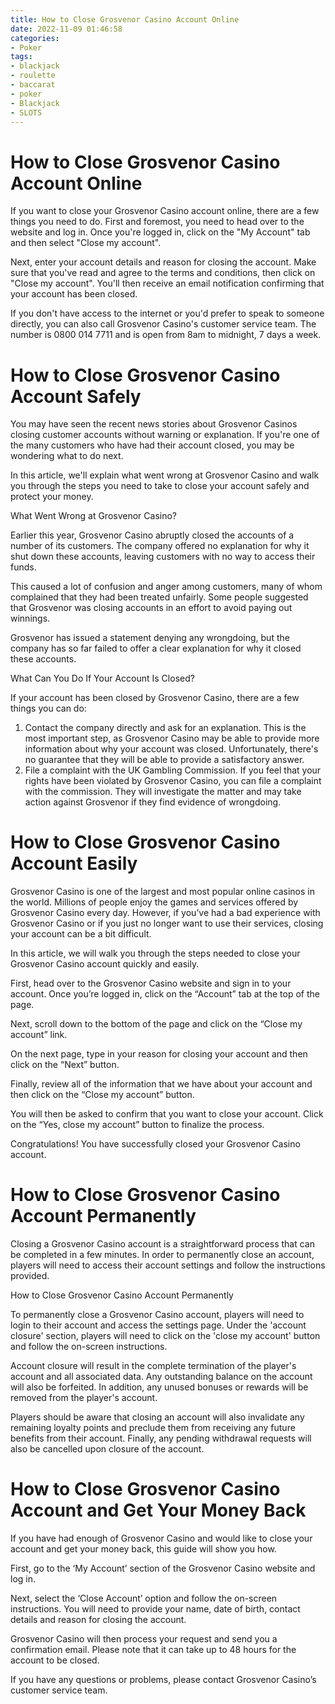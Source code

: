 ```yaml
---
title: How to Close Grosvenor Casino Account Online
date: 2022-11-09 01:46:58
categories:
- Poker
tags:
- blackjack
- roulette
- baccarat
- poker
- Blackjack
- SLOTS
---
```



#  How to Close Grosvenor Casino Account Online

If you want to close your Grosvenor Casino account online, there are a few things you need to do. First and foremost, you need to head over to the website and log in. Once you're logged in, click on the "My Account" tab and then select "Close my account".

Next, enter your account details and reason for closing the account. Make sure that you've read and agree to the terms and conditions, then click on "Close my account". You'll then receive an email notification confirming that your account has been closed.

If you don't have access to the internet or you'd prefer to speak to someone directly, you can also call Grosvenor Casino's customer service team. The number is 0800 014 7711 and is open from 8am to midnight, 7 days a week.

#  How to Close Grosvenor Casino Account Safely

You may have seen the recent news stories about Grosvenor Casinos closing customer accounts without warning or explanation. If you're one of the many customers who have had their account closed, you may be wondering what to do next.

In this article, we'll explain what went wrong at Grosvenor Casino and walk you through the steps you need to take to close your account safely and protect your money.

What Went Wrong at Grosvenor Casino?

Earlier this year, Grosvenor Casino abruptly closed the accounts of a number of its customers. The company offered no explanation for why it shut down these accounts, leaving customers with no way to access their funds.

This caused a lot of confusion and anger among customers, many of whom complained that they had been treated unfairly. Some people suggested that Grosvenor was closing accounts in an effort to avoid paying out winnings.

Grosvenor has issued a statement denying any wrongdoing, but the company has so far failed to offer a clear explanation for why it closed these accounts.

What Can You Do If Your Account Is Closed?

If your account has been closed by Grosvenor Casino, there are a few things you can do:

1. Contact the company directly and ask for an explanation. This is the most important step, as Grosvenor Casino may be able to provide more information about why your account was closed. Unfortunately, there's no guarantee that they will be able to provide a satisfactory answer.
2. File a complaint with the UK Gambling Commission. If you feel that your rights have been violated by Grosvenor Casino, you can file a complaint with the commission. They will investigate the matter and may take action against Grosvenor if they find evidence of wrongdoing.

#  How to Close Grosvenor Casino Account Easily

Grosvenor Casino is one of the largest and most popular online casinos in the world. Millions of people enjoy the games and services offered by Grosvenor Casino every day. However, if you’ve had a bad experience with Grosvenor Casino or if you just no longer want to use their services, closing your account can be a bit difficult.

In this article, we will walk you through the steps needed to close your Grosvenor Casino account quickly and easily.

First, head over to the Grosvenor Casino website and sign in to your account. Once you’re logged in, click on the “Account” tab at the top of the page.

Next, scroll down to the bottom of the page and click on the “Close my account” link.

On the next page, type in your reason for closing your account and then click on the “Next” button.

Finally, review all of the information that we have about your account and then click on the “Close my account” button.

You will then be asked to confirm that you want to close your account. Click on the “Yes, close my account” button to finalize the process.

Congratulations! You have successfully closed your Grosvenor Casino account.

#  How to Close Grosvenor Casino Account Permanently

Closing a Grosvenor Casino account is a straightforward process that can be completed in a few minutes. In order to permanently close an account, players will need to access their account settings and follow the instructions provided.

How to Close Grosvenor Casino Account Permanently

To permanently close a Grosvenor Casino account, players will need to login to their account and access the settings page. Under the 'account closure' section, players will need to click on the 'close my account' button and follow the on-screen instructions.

Account closure will result in the complete termination of the player's account and all associated data. Any outstanding balance on the account will also be forfeited. In addition, any unused bonuses or rewards will be removed from the player's account.

Players should be aware that closing an account will also invalidate any remaining loyalty points and preclude them from receiving any future benefits from their account. Finally, any pending withdrawal requests will also be cancelled upon closure of the account.

#  How to Close Grosvenor Casino Account and Get Your Money Back

If you have had enough of Grosvenor Casino and would like to close your account and get your money back, this guide will show you how.

First, go to the ‘My Account’ section of the Grosvenor Casino website and log in.

Next, select the ‘Close Account’ option and follow the on-screen instructions. You will need to provide your name, date of birth, contact details and reason for closing the account.

Grosvenor Casino will then process your request and send you a confirmation email. Please note that it can take up to 48 hours for the account to be closed.

If you have any questions or problems, please contact Grosvenor Casino’s customer service team.